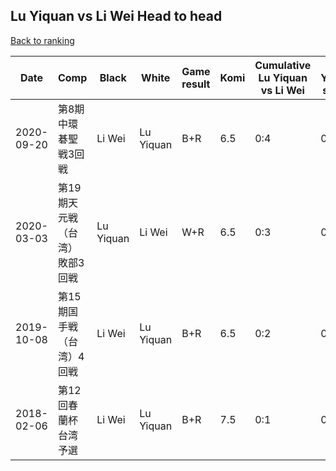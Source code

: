 ## Lu Yiquan vs Li Wei Head to head

[Back to ranking](../../index.md)




| **Date** | **Comp** | **Black** | **White** | **Game result** | **Komi** | **Cumulative Lu Yiquan vs Li Wei** | **Lu Yiquan streak** | **Li Wei streak** | 
| --- | --- | --- | --- | --- | --- | --- | --- | --- |
| 2020-09-20 | 第8期中環碁聖戦3回戦 | Li Wei | Lu Yiquan | B+R | 6.5 | 0:4 | 0 | 4 | 
| 2020-03-03 | 第19期天元戦（台湾）敗部3回戦 | Lu Yiquan | Li Wei | W+R | 6.5 | 0:3 | 0 | 3 | 
| 2019-10-08 | 第15期国手戦（台湾）4回戦 | Li Wei | Lu Yiquan | B+R | 6.5 | 0:2 | 0 | 2 | 
| 2018-02-06 | 第12回春蘭杯台湾予選 | Li Wei | Lu Yiquan | B+R | 7.5 | 0:1 | 0 | 1 |




